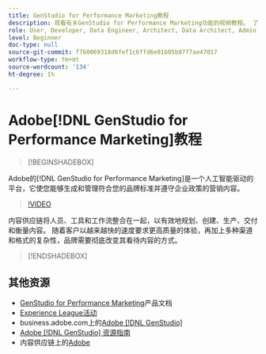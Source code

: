```yaml
---
title: GenStudio for Performance Marketing教程
description: 观看有关GenStudio for Performance Marketing功能的视频教程。 了解如何快速创建品牌内资产、生成变体和优化体验。
role: User, Developer, Data Engineer, Architect, Data Architect, Admin, Leader
level: Beginner
doc-type: null
source-git-commit: f760069318d6fef1c6ffd6e01b05b87f7ae47017
workflow-type: tm+mt
source-wordcount: '134'
ht-degree: 1%

---
```



# Adobe[!DNL GenStudio for Performance Marketing]教程

>[!BEGINSHADEBOX]

Adobe的[!DNL GenStudio for Performance Marketing]是一个人工智能驱动的平台，它使您能够生成和管理符合您的品牌标准并遵守企业政策的营销内容。

>[!VIDEO](https://video.tv.adobe.com/v/3424114?quality=12&learn=on)

内容供应链将人员、工具和工作流整合在一起，以有效地规划、创建、生产、交付和衡量内容。 随着客户以越来越快的速度要求更高质量的体验，再加上多种渠道和格式的复杂性，品牌需要彻底改变其看待内容的方式。

>[!ENDSHADEBOX]

<!-- <table>
    <tr style="border: 0;">
      <td>
        <a href="https://experienceleague.adobe.com/docs/genstudio-learn/tutorials/workflow-and-planning.html">
        <img alt="Workflow and Planning" src="./../assets/planning-workflow.webp">
        </a>
        <div>
        <a href="https://experienceleague.adobe.com/docs/genstudio-learn/tutorials/workflow-and-planning.html">
        <strong>Workflow and Planning</strong>
        </a>
        </div>
        <p>
        <em>Streamlining and orchestrating work</em>
        <p>
      </td>
      <td>
        <a href="https://experienceleague.adobe.com/docs/genstudio-learn/tutorials/creative-productivity.html">
        <img alt="Creative Productivity" src="./../assets/creative-productivity.png">
        </a>
        <div>
        <a href="https://experienceleague.adobe.com/docs/genstudio-learn/tutorials/creative-productivity.html">
        <strong>Creative Productivity</strong>
        </a>
        </div>
        <p>
        <em>Supercharging creative teams</em>
        <p>
      </td>
    </tr>
    <tr style="border: 0;">
      <td>
        <a href="https://experienceleague.adobe.com/docs/genstudio-learn/tutorials/marketing-agility.html">
        <img alt="Marketing Agility" src="./../assets/marketing-agility.webp">
        </a>
        <div>
        <a href="https://experienceleague.adobe.com/docs/genstudio-learn/tutorials/marketing-agility.html">
        <strong>Marketing Agility</strong>
        </a>
        </div>
        <p>
        <em>Empowering marketers and other teams to get content to  market quickly</em>
        <p>
      </td>
      <td>
        <a href="https://experienceleague.adobe.com/docs/genstudio-learn/tutorials/delivery-and-activation.html">
        <img alt="Delivery and Activation" src="./../assets/content-activation-analytics.webp">
        </a>
        <div>
        <a href="https://experienceleague.adobe.com/docs/genstudio-learn/tutorials/delivery-and-activation.html">
        <strong>Delivery and Activation</strong>
        </a>
        </div>
        <p>
        <em>Enabling delivery and performance</em>
        <p>
      </td>
    </tr>
</table> -->


## 其他资源

* [GenStudio for Performance Marketing](https://experienceleague.adobe.com/en/docs/genstudio-for-performance-marketing/user-guide/home)产品文档
* [Experience League活动](https://experienceleague.adobe.com/events/)
* business.adobe.com上的[Adobe [!DNL GenStudio] ](https://business.adobe.com/solutions/adobe-genstudio.html)
* [Adobe [!DNL GenStudio] 资源指南](https://business.adobe.com/resources/sdk/getting-started-with-adobe-genstudio.html)
* 内容供应链上的[Adobe](https://business.adobe.com/resources/webinars/adobe-on-the-content-supply-chain.html)
